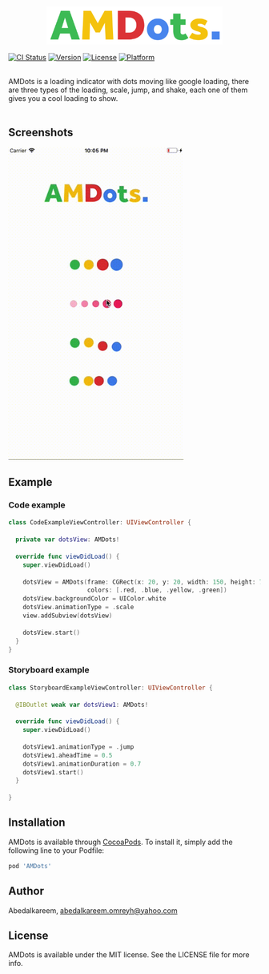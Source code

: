 <p align="center">
 <img src="https://raw.githubusercontent.com/Abedalkareem/AMDots/master/amdots_logo.png"  width="350">  </center>
</p>

[![CI Status](https://img.shields.io/travis/Abedalkareem/AMDots.svg?style=flat)](https://travis-ci.org/Abedalkareem/AMDots)
[![Version](https://img.shields.io/cocoapods/v/AMDots.svg?style=flat)](https://cocoapods.org/pods/AMDots)
[![License](https://img.shields.io/cocoapods/l/AMDots.svg?style=flat)](https://cocoapods.org/pods/AMDots)
[![Platform](https://img.shields.io/cocoapods/p/AMDots.svg?style=flat)](https://cocoapods.org/pods/AMDots)

<br>
AMDots is a loading indicator with dots moving like google loading, there are three types of the loading, scale, jump, and shake, each one of them gives you a cool loading to show. 
<br>
<br>

## Screenshots

 <img src="https://raw.githubusercontent.com/Abedalkareem/AMDots/master/dots_demo.gif"  width="350">  </center>


## Example

### Code example

```swift
class CodeExampleViewController: UIViewController {

  private var dotsView: AMDots!

  override func viewDidLoad() {
    super.viewDidLoad()

    dotsView = AMDots(frame: CGRect(x: 20, y: 20, width: 150, height: 70),
                      colors: [.red, .blue, .yellow, .green])
    dotsView.backgroundColor = UIColor.white
    dotsView.animationType = .scale
    view.addSubview(dotsView)

    dotsView.start()
  }
}
```

### Storyboard example

```swift
class StoryboardExampleViewController: UIViewController {

  @IBOutlet weak var dotsView1: AMDots!

  override func viewDidLoad() {
    super.viewDidLoad()
    
    dotsView1.animationType = .jump
    dotsView1.aheadTime = 0.5
    dotsView1.animationDuration = 0.7
    dotsView1.start()
  }

}
```

## Installation

AMDots is available through [CocoaPods](https://cocoapods.org). To install
it, simply add the following line to your Podfile:

```ruby
pod 'AMDots'
```

## Author

Abedalkareem, abedalkareem.omreyh@yahoo.com

## License

AMDots is available under the MIT license. See the LICENSE file for more info.
